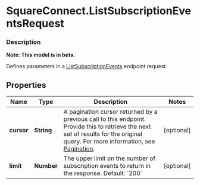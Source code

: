 # SquareConnect.ListSubscriptionEventsRequest

### Description
**Note: This model is in beta.**

Defines parameters in a  [ListSubscriptionEvents](#endpoint-subscriptions-listsubscriptionevents) endpoint request.

## Properties
Name | Type | Description | Notes
------------ | ------------- | ------------- | -------------
**cursor** | **String** | A pagination cursor returned by a previous call to this endpoint. Provide this to retrieve the next set of results for the original query.  For more information, see [Pagination](https://developer.squareup.com/docs/docs/working-with-apis/pagination). | [optional] 
**limit** | **Number** | The upper limit on the number of subscription events to return  in the response.   Default: &#x60;200&#x60; | [optional] 


